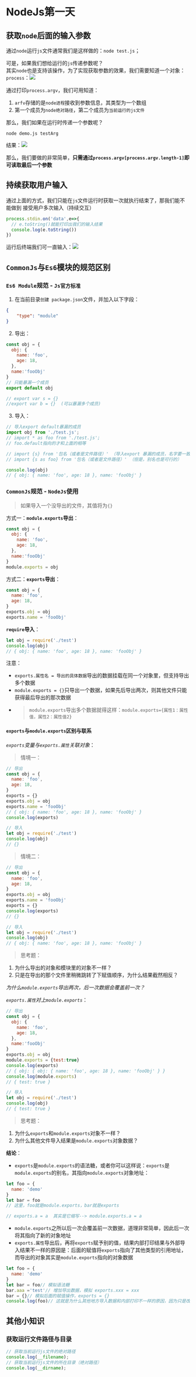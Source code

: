 # NodeJs第一天
## 获取`node`后面的输入参数
通过`node`运行`js`文件通常我们是这样做的：`node test.js`；

可是，如果我们想给运行的`js`传递参数呢？  
其实`node`也是支持该操作，为了实现获取参数的效果，我们需要知道一个对象：`process`：![](https://gitee.com/huanshenga/myimg/raw/master/PicGo/20201020212503.png)

通过打印`process.argv`，我们可用知道：
1. `arfv`存储的是`node进程`接收到参数信息，其类型为一个数组
2. 第一个成员为`node绝对路径`，第二个成员为`当前运行的js文件`

那么，我们如果在运行时传递一个参数呢？
```
node demo.js testArg
```
结果：![](https://gitee.com/huanshenga/myimg/raw/master/PicGo/20201020212926.png)

那么，我们要做的非常简单，**只需通过`process.argv[process.argv.length-1]`即可读取最后一个参数**
## 持续获取用户输入
通过上面的方式，我们只能在`js`文件运行时获取一次就执行结束了，那我们能不能做到 接受用户多次输入（持续交互）
```js
process.stdin.on('data',e=>{
  // e.toString()就能打印出我们的输入结果
  console.log(e.toString())
})
```
运行后终端我们可一直输入：![](https://gitee.com/huanshenga/myimg/raw/master/PicGo/20201020220942.png)
## `CommonJs`与`Es6`模块的规范区别
### `Es6 Module`规范 - `Js官方标准`
1. 在当前目录`创建 package.json`文件，并加入以下字段：
```json
{
    "type": "module"
}
```
2. 导出：
```js
const obj = {
  obj: {
    name: 'foo',
    age: 18,
  },
  name:'fooObj'
}
// 只能暴漏一个成员
export default obj

// export var s = {}
//export var b = {}  (可以暴漏多个成员)
```
3. 导入：
```js
// 导入export default暴漏的成员
import obj from './test.js';
// import * as foo from './test.js';
// foo.default指向的才和上面的相等

// import {s} from '包名（或者是文件路径）' （导入export 暴漏的成员，名字要一致）
// import {s as foo} from '包名（或者是文件路径）' （但是，别名也是可行的）

console.log(obj)
// { obj: { name: 'foo', age: 18 }, name: 'fooObj' }
```
### `CommonJs`规范 - `NodeJs`使用
> 如果导入一个没导出的文件，其值将为`{}`  

方式一：**`module.exports`导出**：
```js
const obj = {
  obj: {
    name: 'foo',
    age: 18,
  },
  name:'fooObj'
}
module.exports = obj
```

方式二：**`exports`导出**：
```js
const obj = {
  name: 'foo',
  age: 18,
}
exports.obj = obj
exports.name = 'fooObj'
```
**`require`导入**：
```js
let obj = require('./test')
console.log(obj)
// { obj: { name: 'foo', age: 18 }, name: 'fooObj' }
```
注意：
* `exports.属性名 = 导出的具体数据`导出的数据挂载在同一个对象里，但支持导出多个数据
* `module.exports = {}`只导出一个数据，如果先后导出两次，则其他文件只能获得最后导出的那次数据
* > `module.exports`导出多个数据就得这样：`module.exports={属性1：属性值，属性2：属性值2}`
#### `exports`与`module.exports`区别与联系
*`exports`变量与`exports.属性`关联对象*：
> 情境一：
```js
// 导出
const obj = {
  name: 'foo',
  age: 18,
}
exports = {}
exports.obj = obj
exports.name = 'fooObj'
// { obj: { name: 'foo', age: 18 }, name: 'fooObj' }
console.log(exports)
```
```js
// 导入
let obj = require('./test')
console.log(obj)
// {}
```
> 情境二：
```js
// 导出
const obj = {
  name: 'foo',
  age: 18,
}
exports.obj = obj
exports.name = 'fooObj'
exports = {}
console.log(exports)
// {}
```
```js
// 导入
let obj = require('./test')
console.log(obj)
// { obj: { name: 'foo', age: 18 }, name: 'fooObj' }
```
> 思考题：
1. 为什么导出的对象和模块里的对象不一样？
2. 只是在导出的那个文件里稍微跳转了下赋值顺序，为什么结果截然相反？

*为什么`module.exports`导出两次，后一次数据会覆盖前一次？*

*`exports.属性`对上`module.exports`*：
```js
// 导出
const obj = {
  obj: {
    name: 'foo',
    age: 18,
  },
  name:'fooObj'
}
exports.obj = obj
module.exports = {test:true}
console.log(exports)
// { obj: { obj: { name: 'foo', age: 18 }, name: 'fooObj' } }
console.log(module.exports)
// { test: true }
```
```js
// 导入
let obj = require('./test')
console.log(obj)
// { test: true }
```
> 思考题：
1. 为什么`exports`和`module.exports`对象不一样？
2. 为什么其他文件导入结果是`module.exports`对象数据？

**结论**：
* `exports`是`module.exports`的语法糖，或者你可以这样说：`exports`是`module.exports`的别名，其指向`module.exports`对象地址：
```js
let foo = {
  name: 'demo'
}
let bar = foo
// 这里，foo就是module.exports，bar就是exports

// exports.a = a  其实是它缩写--> module.exports.a = a 
```
* `module.exports`之所以后一次会覆盖前一次数据，道理非常简单，因此后一次将其指向了新的对象地址
* `exports.属性`导出后，再将`exports`赋予别的值，结果内部打印结果与外部导入结果不一样的原因是：后面的赋值将`exports`指向了其他类型的引用地址，而导出的对象其实是`module.exports`指向的对象数据
```js
let foo = {
  name: 'demo'
}
let bar = foo// 模拟语法糖
bar.aaa ='test'// 增加导出数据，模拟 exports.xxx = xxx
bar = {}// 模拟后面的赋值操作，exports = {}
console.log(foo)// 这就是为什么其他地方导入数据和内部打印不一样的原因，因为只是改变了bar的指针，但外面人家导入的是foo啊
```
## 其他小知识
### 获取运行文件路径与目录
```js
// 获取当前运行js文件的绝对路径
console.log(__filename);
// 获取当前运行js文件的所在目录（绝对路径）
console.log(__dirname);
```